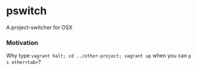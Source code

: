 # pswitch
A project-switcher for OSX

### Motivation

Why type `vagrant halt; cd ../other-project; vagrant up` when you can `p s other<tab>`?


